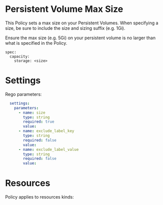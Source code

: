# Persistent Volume Max Size

This Policy sets a max size on your Persistent Volumes. When specifying a size, be sure to include the size and sizing suffix (e.g. 1Gi).


Ensure the max size (e.g. 5Gi) on your persistent volume is no larger than what is specified in the Policy. 
```
spec:
  capacity:
    storage: <size>
```


# Settings

Rego parameters:
```yaml
  settings:
    parameters:
      - name: size
        type: string
        required: true
        value:
      - name: exclude_label_key
        type: string
        required: false
        value:
      - name: exclude_label_value
        type: string
        required: false
        value:
```

# Resources
Policy applies to resources kinds:

